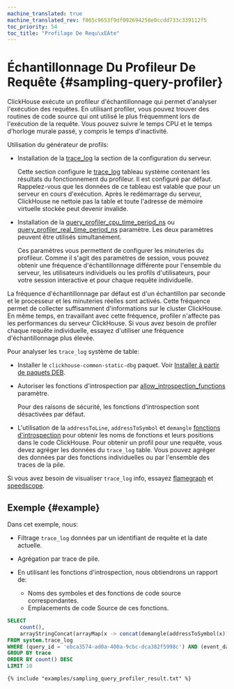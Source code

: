 ```yaml
---
machine_translated: true
machine_translated_rev: f865c9653f9df092694258e0ccdd733c339112f5
toc_priority: 54
toc_title: "Profilage De Requ\xEAte"
---
```


# Échantillonnage Du Profileur De Requête {#sampling-query-profiler}

ClickHouse exécute un profileur d'échantillonnage qui permet d'analyser l'exécution des requêtes. En utilisant profiler, vous pouvez trouver des routines de code source qui ont utilisé le plus fréquemment lors de l'exécution de la requête. Vous pouvez suivre le temps CPU et le temps d'horloge murale passé, y compris le temps d'inactivité.

Utilisation du générateur de profils:

-   Installation de la [trace\_log](../server_configuration_parameters/settings.md#server_configuration_parameters-trace_log) la section de la configuration du serveur.

    Cette section configure le [trace\_log](../../operations/system_tables.md#system_tables-trace_log) tableau système contenant les résultats du fonctionnement du profileur. Il est configuré par défaut. Rappelez-vous que les données de ce tableau est valable que pour un serveur en cours d'exécution. Après le redémarrage du serveur, ClickHouse ne nettoie pas la table et toute l'adresse de mémoire virtuelle stockée peut devenir invalide.

-   Installation de la [query\_profiler\_cpu\_time\_period\_ns](../settings/settings.md#query_profiler_cpu_time_period_ns) ou [query\_profiler\_real\_time\_period\_ns](../settings/settings.md#query_profiler_real_time_period_ns) paramètre. Les deux paramètres peuvent être utilisés simultanément.

    Ces paramètres vous permettent de configurer les minuteries du profileur. Comme il s'agit des paramètres de session, vous pouvez obtenir une fréquence d'échantillonnage différente pour l'ensemble du serveur, les utilisateurs individuels ou les profils d'utilisateurs, pour votre session interactive et pour chaque requête individuelle.

La fréquence d'échantillonnage par défaut est d'un échantillon par seconde et le processeur et les minuteries réelles sont activés. Cette fréquence permet de collecter suffisamment d'informations sur le cluster ClickHouse. En même temps, en travaillant avec cette fréquence, profiler n'affecte pas les performances du serveur ClickHouse. Si vous avez besoin de profiler chaque requête individuelle, essayez d'utiliser une fréquence d'échantillonnage plus élevée.

Pour analyser les `trace_log` système de table:

-   Installer le `clickhouse-common-static-dbg` paquet. Voir [Installer à partir de paquets DEB](../../getting_started/install.md#install-from-deb-packages).

-   Autoriser les fonctions d'introspection par [allow\_introspection\_functions](../settings/settings.md#settings-allow_introspection_functions) paramètre.

    Pour des raisons de sécurité, les fonctions d'introspection sont désactivées par défaut.

-   L'utilisation de la `addressToLine`, `addressToSymbol` et `demangle` [fonctions d'introspection](../../sql_reference/functions/introspection.md) pour obtenir les noms de fonctions et leurs positions dans le code ClickHouse. Pour obtenir un profil pour une requête, vous devez agréger les données du `trace_log` table. Vous pouvez agréger des données par des fonctions individuelles ou par l'ensemble des traces de la pile.

Si vous avez besoin de visualiser `trace_log` info, essayez [flamegraph](../../interfaces/third-party/gui/#clickhouse-flamegraph) et [speedscope](https://github.com/laplab/clickhouse-speedscope).

## Exemple {#example}

Dans cet exemple, nous:

-   Filtrage `trace_log` données par un identifiant de requête et la date actuelle.

-   Agrégation par trace de pile.

-   En utilisant les fonctions d'introspection, nous obtiendrons un rapport de:

    -   Noms des symboles et des fonctions de code source correspondantes.
    -   Emplacements de code Source de ces fonctions.

<!-- -->

``` sql
SELECT
    count(),
    arrayStringConcat(arrayMap(x -> concat(demangle(addressToSymbol(x)), '\n    ', addressToLine(x)), trace), '\n') AS sym
FROM system.trace_log
WHERE (query_id = 'ebca3574-ad0a-400a-9cbc-dca382f5998c') AND (event_date = today())
GROUP BY trace
ORDER BY count() DESC
LIMIT 10
```

``` text
{% include "examples/sampling_query_profiler_result.txt" %}
```
